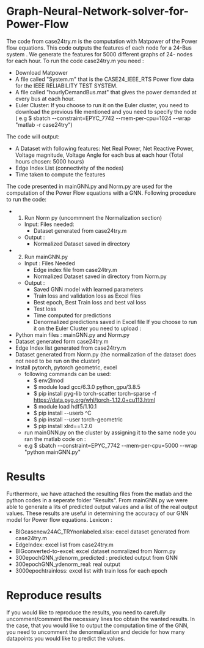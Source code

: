 # Graph-Neural-Network-solver-for-Power-Flow
The code from case24try.m is the computation with Matpower of the Power flow equations. This code outputs the features of each node for a 24-Bus system . We generate the features for 5000 different graphs of 24- nodes for each hour. 
To run the code case24try.m you need : 
- Download Matpower
- A file called "System.m" that is the CASE24_IEEE_RTS  Power flow data for the IEEE RELIABILITY TEST SYSTEM.
- A file called "hourlyDemandBus.mat" that gives the power demanded at every bus at each hour. 
- Euler Cluster: If you choose to run it on the Euler cluster, you need to download the previous file mentioned and you need to specify the node ( e.g $ sbatch --constraint=EPYC_7742 --mem-per-cpu=1024 --wrap "matlab -r case24try")

The code will output: 
- A Dataset with following features: Net Real Power, Net Reactive Power, Voltage magnitude, Voltage Angle for each bus at each hour (Total hours chosen: 5000 hours)
- Edge Index List (connectivity of the nodes) 
- Time taken to compute the features 

The code presented in mainGNN.py and Norm.py are used for the computation of the Power Flow equations with a GNN. 
Following procedure to run the code: 
- 1. Run Norm py (uncommnent the Normalization section)
  - Input: Files needed: 
    - Dataset generated from case24try.m 
  - Output : 
    - Normalized Dataset saved in directory
- 2. Run mainGNN.py 
  - Input : Files Needed
    - Edge index file from case24try.m
    - Normalized Dataset saved in directory from Norm.py
  - Output : 
    - Saved GNN model with learned parameters
    - Train loss and validation loss as Excel files
    - Best epoch, Best Train loss and best val loss 
    - Test loss
    - Time computed for predictions
    - Denormalized predictions saved in Excel file
If you choose to run it on the Euler Cluster you need to upload : 
- Python main files : mainGNN.py and Norm.py
- Dataset generated form case24try.m 
- Edge Index list  generated from case24try.m
- Dataset generated from Norm.py (the normalization of the dataset does not need to be run on the cluster) 
- Install pytorch, pytorch geometric, excel 
  - following commands can be used: 
    - $ env2lmod
    - $ module load gcc/6.3.0 python_gpu/3.8.5
    - $ pip install pyg-lib torch-scatter torch-sparse -f https://data.pyg.org/whl/torch-1.12.0+cu113.html  
    - $ module load hdf5/1.10.1
    - $ pip install --userb ^C
    - $ pip install --user torch-geometric 
    - $ pip install xlrd==1.2.0
  -  run  mainGNN.py on the cluster by assigning it to the same node you ran the matlab code on : 
    -  e.g $ sbatch --constraint=EPYC_7742 --mem-per-cpu=5000 --wrap "python mainGNN.py"

# Results
Furthermore, we have attached the resulting files from the matlab and the python codes in a seperate folder "Results". From mainGNN.py we were able to generate a lits of predicted output values and a list of the real output values. These results are useful in determining the accuracy of our GNN model for Power flow equations. 
Lexicon : 
- BIGcasenew24AC_TRYnonlabeled.xlsx: excel dataset generated from case24try.m
- EdgeIndex: excel list from case24try.m
- BIGconverted-to-excel: excel dataset nomralized from Norm.py
- 300epochGNN_ydenorm_predicted : predicted output from GNN
- 300epochGNN_ydenorm_real: real output
- 3000epochtrainloss: excel list with train loss for each epoch

# Reproduce results
If you would like to reproduce the results, you need to carefully uncomment/comment the necessary lines too obtain the wanted results. 
In the case, that you would like to output the computation time of the GNN, you need to uncomment the denormalization and decide for how many datapoints you would like to predict the values. 

